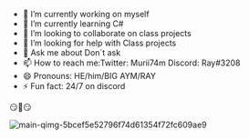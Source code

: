 - 🔭 I’m currently working on myself
- 🌱 I’m currently learning C#
- 👯 I’m looking to collaborate on class projects
- 🤔 I’m looking for help with Class projects
- 💬 Ask me about Don´t ask 
- 📫 How to reach me:Twitter: Murii74m Discord: Ray#3208
- 😄 Pronouns: HE/him/BIG AYM/RAY
- ⚡ Fun fact: 24/7 on discord 

:smirk::purple_heart::smirk:

![main-qimg-5bcef5e52796f74d61354f72fc609ae9](https://user-images.githubusercontent.com/94465437/185073843-4aac47e5-6c00-4606-94f2-58ed1d13ff4e.gif)








